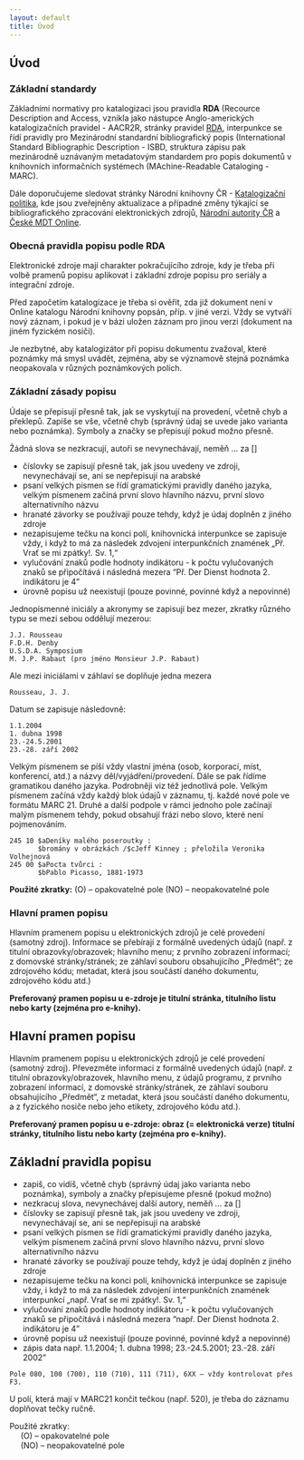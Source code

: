 ```yaml
---
layout: default
title: Úvod
---
```


## Úvod

### Základní standardy

Základními normativy pro katalogizaci jsou pravidla **RDA** (Recource Description and Access, vznikla jako nástupce Anglo-amerických katalogizačních pravidel - AACR2R, stránky pravidel [RDA](http://www.rdatoolkit.org), interpunkce se řídí pravidly pro Mezinárodní standardní bibliografický popis (International Standard Bibliographic Description - ISBD, struktura zápisu pak mezinárodně uznávaným metadatovým standardem pro popis dokumentů v knihovních informačních systémech (MAchine-Readable Cataloging - MARC).

Dále doporučujeme sledovat stránky Národní knihovny ČR - [Katalogizační politika](https://www.nkp.cz/o-knihovne/odborne-cinnosti/zpracovani-fondu), kde jsou zveřejněny aktualizace a případné změny týkající se bibliografického zpracování elektronických zdrojů, [Národní autority ČR](http://autority.nkp.cz/) a [České MDT Online](http://cz.udc-hub.com/cs/login.php).


### Obecná pravidla popisu podle RDA

Elektronické zdroje mají charakter pokračujícího zdroje, kdy je třeba při volbě pramenů popisu aplikovat i základní zdroje popisu pro seriály a integrační zdroje.

Před započetím katalogizace je třeba si ověřit, zda již dokument není v Online katalogu Národní knihovny popsán, příp. v jiné verzi. Vždy se vytváří nový záznam, i pokud je v bázi uložen záznam pro jinou verzi (dokument na jiném fyzickém nosiči).

Je nezbytné, aby katalogizátor při popisu dokumentu zvažoval, které poznámky má smysl uvádět, zejména, aby se významově stejná poznámka neopakovala v různých poznámkových polích.

### Základní zásady popisu

Údaje se přepisují přesně tak, jak se vyskytují na provedení, včetně chyb a překlepů. Zapíše se vše, včetně chyb (správný údaj se uvede jako varianta nebo poznámka). Symboly a značky se přepisují pokud možno přesně.

Žádná slova se nezkracují, autoři se nevynechávají,  neměň … za []    
* číslovky se zapisují přesně tak, jak jsou uvedeny ve zdroji, nevynechávají se, ani se nepřepisují na arabské
* psaní velkých písmen se řídí gramatickými pravidly daného jazyka, velkým písmenem začíná první slovo hlavního názvu, první slovo alternativního názvu
* hranaté závorky se používají pouze tehdy, když je údaj doplněn z jiného zdroje
* nezapisujeme tečku na konci polí, knihovnická interpunkce se zapisuje vždy, i když to má za následek zdvojení interpunkčních znamének „Př. Vrať se mi zpátky!. Sv. 1,“
* vylučování znaků podle hodnoty indikátoru - k počtu vylučovaných znaků se připočítává i následná mezera “Př. Der Dienst  hodnota 2. indikátoru je 4”
* úrovně popisu už neexistují (pouze povinné, povinné když a nepovinné)

Jednopísmenné iniciály a akronymy se zapisují bez mezer, zkratky různého typu se mezi sebou oddělují mezerou:

```
J.J. Rousseau
F.D.H. Denby
U.S.D.A. Symposium
M. J.P. Rabaut (pro jméno Monsieur J.P. Rabaut)
```

Ale mezi iniciálami v záhlaví se doplňuje jedna mezera

```
Rousseau, J. J.
```
Datum se zapisuje následovně:

```
1.1.2004
1. dubna 1998
23.-24.5.2001
23.-28. září 2002
```

Velkým písmenem se píší vždy vlastní jména (osob, korporací, míst, konferencí, atd.) a
názvy děl/vyjádření/provedení. Dále se pak řídíme gramatikou daného jazyka. Podrobněji viz
též jednotlivá pole.
Velkým písmenem začíná vždy každý blok údajů v záznamu, tj. každé nové pole ve formátu
MARC 21. Druhé a další podpole v rámci jednoho pole začínají malým písmenem tehdy,
pokud obsahují frázi nebo slovo, které není pojmenováním.

```
245 10 $aDeníky malého poseroutky :  
       $bromány v obrázkách /$cJeff Kinney ; přeložila Veronika Volhejnová
245 00 $aPocta tvůrci :  
       $bPablo Picasso, 1881-1973
```

**Použité zkratky:**
	(O) – opakovatelné pole
	(NO) – neopakovatelné pole

###  Hlavní pramen popisu

Hlavním pramenem popisu u elektronických zdrojů je celé provedení (samotný zdroj).
Informace se přebírají z formálně uvedených údajů (např. z titulní obrazovky/obrazovek; hlavního menu; z prvního zobrazení informací; z domovské stránky/stránek; ze záhlaví souboru obsahujícího „Předmět“; ze zdrojového kódu; metadat, která jsou součástí daného dokumentu,  zdrojového kódu atd.)

**Preferovaný pramen popisu u e-zdroje je titulní stránka, titulního listu nebo karty (zejména pro e-knihy).**



















## Hlavní pramen popisu
Hlavním pramenem popisu u elektronických zdrojů je  celé provedení (samotný zdroj). Převezměte informaci  z formálně uvedených údajů (např. z titulní obrazovky/obrazovek, hlavního menu, z údajů programu, z prvního zobrazení informací, z domovské stránky/stránek, ze záhlaví souboru obsahujícího „Předmět“, z metadat, která jsou součástí daného dokumentu, a z fyzického nosiče nebo jeho etikety, zdrojového kódu atd.).

**Preferovaný pramen popisu u e-zdroje: obraz (= elektronická verze) titulní stránky, titulního listu nebo karty (zejména pro e-knihy).**

## Základní pravidla popisu
* zapiš, co vidíš, včetně chyb (správný údaj jako varianta nebo poznámka), symboly a značky přepisujeme přesně (pokud možno)
* nezkracuj slova, nevynechávej další autory, neměň … za []
* číslovky se zapisují přesně tak, jak jsou uvedeny ve zdroji, nevynechávají se, ani se nepřepisují na arabské
* psaní velkých písmen se řídí gramatickými pravidly daného jazyka, velkým písmenem začíná první slovo hlavního názvu, první slovo alternativního názvu
* hranaté závorky se používají pouze tehdy, když je údaj doplněn z jiného zdroje
* nezapisujeme tečku na konci polí, knihovnická interpunkce se zapisuje vždy, i když to má za následek zdvojení interpunkčních znamének interpunkcí „např. Vrať se mi zpátky!. Sv. 1,“
* vylučování znaků podle hodnoty indikátoru - k počtu vylučovaných znaků se připočítává i následná mezera “např. Der Dienst  hodnota 2. indikátoru je 4”
* úrovně popisu už neexistují (pouze povinné, povinné když a nepovinné)
* zápis data např. 1.1.2004; 1. dubna 1998; 23.-24.5.2001; 23.-28. září 2002”


```
Pole 080, 100 (700), 110 (710), 111 (711), 6XX – vždy kontrolovat přes F3.
```

U polí, která mají v MARC21 končit tečkou (např. 520), je třeba do záznamu doplňovat tečky ručně.

Použité zkratky:  
&nbsp;&nbsp;&nbsp;&nbsp; (O) – opakovatelné pole  
&nbsp;&nbsp;&nbsp;&nbsp; (NO) – neopakovatelné pole
